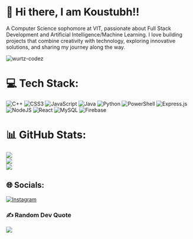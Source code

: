 # 💫 Hi there, I am Koustubh!!<br>
A Computer Science sophomore at VIT, passionate about Full Stack Development and Artificial Intelligence/Machine Learning. I love building projects that combine creativity with technology, exploring innovative solutions, and sharing my journey along the way.

<p align="left"> <img src="https://komarev.com/ghpvc/?username=wurtz-codez&label=Profile%20views&color=0e75b6&style=flat" alt="wurtz-codez" /> </p>

# 💻 Tech Stack:
![C++](https://img.shields.io/badge/c++-%2300599C.svg?style=for-the-badge&logo=c%2B%2B&logoColor=white) ![CSS3](https://img.shields.io/badge/css3-%231572B6.svg?style=for-the-badge&logo=css3&logoColor=white) ![JavaScript](https://img.shields.io/badge/javascript-%23323330.svg?style=for-the-badge&logo=javascript&logoColor=%23F7DF1E) ![Java](https://img.shields.io/badge/java-%23ED8B00.svg?style=for-the-badge&logo=openjdk&logoColor=white) ![Python](https://img.shields.io/badge/python-3670A0?style=for-the-badge&logo=python&logoColor=ffdd54) ![PowerShell](https://img.shields.io/badge/PowerShell-%235391FE.svg?style=for-the-badge&logo=powershell&logoColor=white) ![Express.js](https://img.shields.io/badge/express.js-%23404d59.svg?style=for-the-badge&logo=express&logoColor=%2361DAFB) ![NodeJS](https://img.shields.io/badge/node.js-6DA55F?style=for-the-badge&logo=node.js&logoColor=white) ![React](https://img.shields.io/badge/react-%2320232a.svg?style=for-the-badge&logo=react&logoColor=%2361DAFB) ![MySQL](https://img.shields.io/badge/mysql-4479A1.svg?style=for-the-badge&logo=mysql&logoColor=white) ![Firebase](https://img.shields.io/badge/firebase-a08021?style=for-the-badge&logo=firebase&logoColor=ffcd34)
# 📊 GitHub Stats:
![](https://github-readme-stats.vercel.app/api?username=wurtz-codez&theme=dark&hide_border=false&include_all_commits=true&count_private=false)<br/>
![](https://github-readme-streak-stats.herokuapp.com/?user=wurtz-codez&theme=dark&hide_border=false)<br/>
![](https://github-readme-stats.vercel.app/api/top-langs/?username=wurtz-codez&theme=dark&hide_border=false&include_all_commits=true&count_private=false&layout=compact)

## 🌐 Socials:
[![Instagram](https://img.shields.io/badge/Instagram-%23E4405F.svg?logo=Instagram&logoColor=white)](https://instagram.com/wurtz_codez) 

### ✍️ Random Dev Quote
![](https://quotes-github-readme.vercel.app/api?type=horizontal&theme=radical)

<!-- Proudly created with GPRM ( https://gprm.itsvg.in ) -->
